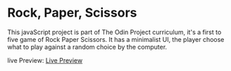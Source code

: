 # Rock, Paper, Scissors

This javaScript project is part of The Odin Project curriculum, it's a first to five game of Rock Paper Scissors. It has a minimalist UI, the player choose what to play against a random choice by the computer.

live Preview:
[Live Preview](https://seasandf88.github.io/rock_paper_scissors/)
